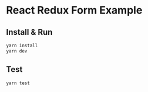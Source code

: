 # React Redux Form Example

## Install & Run

```bash
yarn install
yarn dev
```

## Test

```bash
yarn test
```
